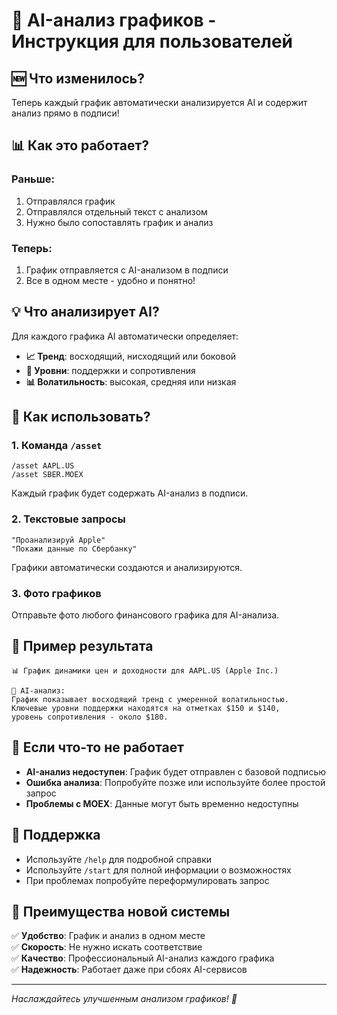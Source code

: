 # 🧠 AI-анализ графиков - Инструкция для пользователей

## 🆕 Что изменилось?

Теперь каждый график автоматически анализируется AI и содержит анализ прямо в подписи!

## 📊 Как это работает?

### Раньше:
1. Отправлялся график
2. Отправлялся отдельный текст с анализом
3. Нужно было сопоставлять график и анализ

### Теперь:
1. График отправляется с AI-анализом в подписи
2. Все в одном месте - удобно и понятно!

## 💡 Что анализирует AI?

Для каждого графика AI автоматически определяет:

- **📈 Тренд**: восходящий, нисходящий или боковой
- **🎯 Уровни**: поддержки и сопротивления
- **📊 Волатильность**: высокая, средняя или низкая

## 🚀 Как использовать?

### 1. Команда `/asset`
```
/asset AAPL.US
/asset SBER.MOEX
```
Каждый график будет содержать AI-анализ в подписи.

### 2. Текстовые запросы
```
"Проанализируй Apple"
"Покажи данные по Сбербанку"
```
Графики автоматически создаются и анализируются.

### 3. Фото графиков
Отправьте фото любого финансового графика для AI-анализа.

## 📱 Пример результата

```
📊 График динамики цен и доходности для AAPL.US (Apple Inc.)

🧠 AI-анализ:
График показывает восходящий тренд с умеренной волатильностью. 
Ключевые уровни поддержки находятся на отметках $150 и $140, 
уровень сопротивления - около $180.
```

## 🔧 Если что-то не работает

- **AI-анализ недоступен**: График будет отправлен с базовой подписью
- **Ошибка анализа**: Попробуйте позже или используйте более простой запрос
- **Проблемы с MOEX**: Данные могут быть временно недоступны

## 💬 Поддержка

- Используйте `/help` для подробной справки
- Используйте `/start` для полной информации о возможностях
- При проблемах попробуйте переформулировать запрос

## 🎯 Преимущества новой системы

✅ **Удобство**: График и анализ в одном месте  
✅ **Скорость**: Не нужно искать соответствие  
✅ **Качество**: Профессиональный AI-анализ каждого графика  
✅ **Надежность**: Работает даже при сбоях AI-сервисов  

---

*Наслаждайтесь улучшенным анализом графиков! 🚀*

